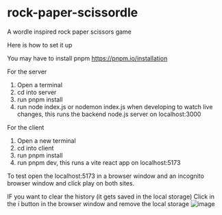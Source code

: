 # rock-paper-scissordle
A wordle inspired rock paper scissors game

Here is how to set it up

You may have to install pnpm https://pnpm.io/installation

For the server
1. Open a terminal
2. cd into server 
3. run pnpm install 
4. run node index.js or nodemon index.js when developing to watch live changes, this runs the backend node.js server on localhost:3000

For the client
1. Open a new terminal
2. cd into client
3. run pnpm install
4. run pnpm dev, this runs a vite react app on localhost:5173

To test open the localhost:5173 in a browser window and an incognito browser window and click play on both sites. 

IF you want to clear the history (it gets saved in the local storage)
Click in the i button in the browser window and remove the local storage
![image](https://user-images.githubusercontent.com/37148941/230126822-916179b9-8cb5-4d1c-91d1-84b7aed7a09a.png)


